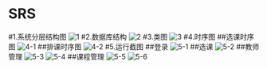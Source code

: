# SRS
#1.系统分层结构图
![1](http://7xo04k.com1.z0.glb.clouddn.com/%E7%B3%BB%E7%BB%9F%E5%88%86%E5%B1%82.JPG)
#2.数据库结构
![2](http://7xo04k.com1.z0.glb.clouddn.com/%E6%95%B0%E6%8D%AE%E5%BA%93%E7%BB%93%E6%9E%84.JPG)
#3.类图
![3](http://7xo04k.com1.z0.glb.clouddn.com/%E7%B1%BB%E5%9B%BE.JPG)
#4.时序图
##选课时序图
![4-1](http://7xo04k.com1.z0.glb.clouddn.com/%E9%80%89%E8%AF%BE%E6%97%B6%E5%BA%8F%E5%9B%BE.jpg)
##排课时序图
![4-2](http://7xo04k.com1.z0.glb.clouddn.com/%E6%8E%92%E8%AF%BE%E6%97%B6%E5%BA%8F%E5%9B%BE.jpg)
#5.运行截图
##登录
![5-1](http://7xo04k.com1.z0.glb.clouddn.com/%E8%BF%90%E8%A1%8C1.jpg)
##选课
![5-2](http://7xo04k.com1.z0.glb.clouddn.com/%E8%BF%90%E8%A1%8C2.jpg)
##教师管理
![5-3](http://7xo04k.com1.z0.glb.clouddn.com/%E8%BF%90%E8%A1%8C4.jpg)
![5-4](http://7xo04k.com1.z0.glb.clouddn.com/%E8%BF%90%E8%A1%8C5.jpg)
##课程管理
![5-5](http://7xo04k.com1.z0.glb.clouddn.com/%E8%BF%90%E8%A1%8C7.jpg)
![5-6](http://7xo04k.com1.z0.glb.clouddn.com/%E8%BF%90%E8%A1%8C8.jpg)
